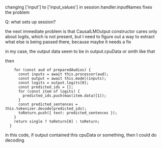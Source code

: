 changing ['input'] to ['input_values'] in session.handler.inputNames fixes the problem

Q: what sets up session?

the next immediate problem is that CausalLMOutput constructor cares only about logits, which is not present, but I need to figure out a way to extract what else is being passed there, because maybe it needs a fix

in my case, the output data seem to be in output.cpuData or smth like that

then

```
    for (const aud of preparedAudios) {
      const inputs = await this.processor(aud);
      const output = await this.model(inputs);
      const logits = output.logits[0];
      const predicted_ids = [];
      for (const item of logits) {
        predicted_ids.push(max(item.data)[1]);
      }
      const predicted_sentences = this.tokenizer.decode(predicted_ids);
      toReturn.push({ text: predicted_sentences });
    }
    return single ? toReturn[0] : toReturn;
  }
```

in this code, if output contained this cpuData or something, then I could do decoding
